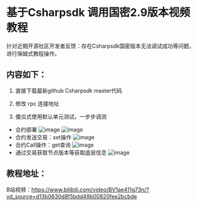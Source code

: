 # 基于Csharpsdk 调用国密2.9版本视频教程

针对近期开源社区开发者反馈：存在Csharpsdk国密版本无法调试成功等问题，进行保姆式教程操作。


## 内容如下：

1. 直接下载最新github Csharpsdk master代码

2. 修改 rpc 连接地址

3. 傻瓜式使用默认单元测试，一步步调测

- 合约部署
![image](https://github.com/linbin524/FISCO-BCOS-SIG/blob/main/Doc-SIG/img/1.%E5%90%88%E7%BA%A6%E9%83%A8%E7%BD%B2%E5%8D%95%E5%85%83%E6%B5%8B%E8%AF%95.png)
![image](https://github.com/linbin524/FISCO-BCOS-SIG/blob/main/Doc-SIG/img/1.1%20%E5%9B%BD%E5%AF%86%E9%80%9A%E8%BF%87%E9%80%9A%E8%BF%87%E4%BA%A4%E6%98%93hash%E8%8E%B7%E5%8F%96%E4%BA%A4%E6%98%93%E5%9B%9E%E6%89%A7.png)
- 合约发送交易：set操作
![image](https://github.com/linbin524/FISCO-BCOS-SIG/blob/main/Doc-SIG/img/2.%E8%B0%83%E7%94%A8%E5%90%88%E7%BA%A6set%E6%93%8D%E4%BD%9C.png)
- 合约Call操作：get查询
![image](https://github.com/linbin524/FISCO-BCOS-SIG/blob/main/Doc-SIG/img/3.%E5%90%8C%E6%AD%A5%E8%B0%83%E7%94%A8call.png)
- 通过交易获取节点版本等获取底层信息
![image](https://github.com/linbin524/FISCO-BCOS-SIG/blob/main/Doc-SIG/img/4.%E8%8E%B7%E5%8F%96%E5%8C%BA%E5%9D%97%E9%93%BE%E4%BF%A1%E6%81%AF.png)

## 教程地址：

B站视频：https://www.bilibili.com/video/BV1ae411g73n/?vd_source=d13b0630d8f5bdd49b00820fee2bcbde
